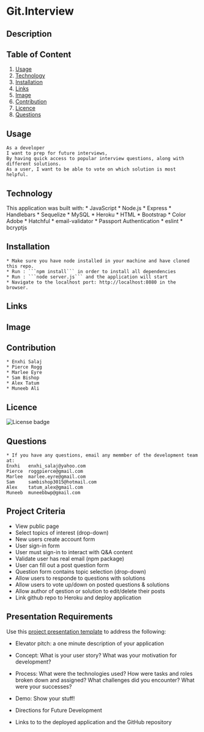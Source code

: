 # Git.Interview

## Description

## Table of Content
 1. [Usage](#usage)
 2. [Technology](#technology)
 3. [Installation](#installation)
 4. [Links](#links)
 5. [Image](#image)
 6. [Contribution](#contribution)
 7. [Licence](#licence)
 8. [Questions](#questions)

## Usage
```
As a developer
I want to prep for future interviews,
By having quick access to popular interview questions, along with different solutions.
As a user, I want to be able to vote on which solution is most helpful.

```
## Technology
This application was built with:
    * JavaScript
    * Node.js
    * Express
    * Handlebars
    * Sequelize
    * MySQL
    * Heroku
    * HTML
    * Bootstrap 
    * Color Adobe
    * Hatchful
    * email-validator
    * Passport Authentication 
    * eslint
    * bcryptjs

## Installation
    * Make sure you have node installed in your machine and have cloned this repo.
    * Run : ```npm install``` in order to install all dependencies 
    * Run : ```node server.js``` and the application will start 
    * Navigate to the localhost port: http://localhost:8080 in the browser.

## Links

## Image

## Contribution
    * Enxhi Salaj
    * Pierce Rogg
    * Marlee Eyre
    * Sam Bishop
    * Alex Tatum
    * Muneeb Ali
    
## Licence 
![License badge](https://img.shields.io/badge/license-MIT-green)

## Questions
    * If you have any questions, email any memmber of the development team at:
    Enxhi   enxhi_salaj@yahoo.com
    Pierce  roggpierce@gmail.com
    Marlee  marlee.eyre@gmail.com
    Sam     sambishop3015@hotmail.com
    Alex    tatum_alex@gmail.com
    Muneeb  muneebbwp@gmail.com
## Project Criteria 
* View public page
* Select topics of interest (drop-down)
* New users create account form
* User sign-in form
* User must sign-in to interact with Q&A content
* Validate user has real email (npm package)
* User can fill out a post question form 
* Question form contains topic selection (drop-down)
* Allow users to responde to questions with solutions
* Allow users to vote up/down on posted questions & solutions
* Allow author of qestion or solution to edit/delete their posts 
* Link github repo to Heroku and deploy application


## Presentation Requirements

Use this [project presentation template](https://docs.google.com/presentation/d/1_u8TKy5zW5UlrVQVnyDEZ0unGI2tjQPDEpA0FNuBKAw/edit?usp=sharing) to address the following: 

* Elevator pitch: a one minute description of your application

* Concept: What is your user story? What was your motivation for development?

* Process: What were the technologies used? How were tasks and roles broken down and assigned? What challenges did you encounter? What were your successes?

* Demo: Show your stuff!

* Directions for Future Development

* Links to to the deployed application and the GitHub repository

